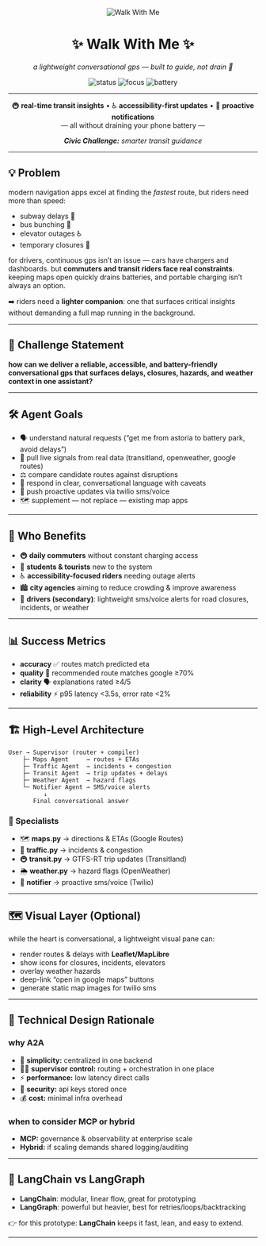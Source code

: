 <p align="center">
  <img src="https://img.shields.io/badge/Walk%20With%20Me-🚶‍♀️-222222?style=for-the-badge" alt="Walk With Me" />
</p>

<h1 align="center">✨ Walk With Me ✨</h1>
<p align="center"><i>a lightweight conversational gps — built to guide, not drain 🔋</i></p>

<p align="center">
  <img alt="status" src="https://img.shields.io/badge/status-prototype-blue?style=flat-square">
  <img alt="focus"  src="https://img.shields.io/badge/focus-transit%20insights-6aa84f?style=flat-square">
  <img alt="battery" src="https://img.shields.io/badge/battery-friendly-ffd966?style=flat-square">
</p>

---

<p align="center">
  🚇 <b>real-time transit insights</b> • ♿ <b>accessibility-first updates</b> • 🔔 <b>proactive notifications</b>  
  <br>— all without draining your phone battery —
</p>

<p align="center">
  <i><b>Civic Challenge:</b> smarter transit guidance</i>
</p>

---

## 💡 Problem  
modern navigation apps excel at finding the *fastest* route, but riders need more than speed:  

- subway delays 🚉  
- bus bunching 🚌  
- elevator outages ♿  
- temporary closures 🚧  

for drivers, continuous gps isn’t an issue — cars have chargers and dashboards. but **commuters and transit riders face real constraints**. keeping maps open quickly drains batteries, and portable charging isn’t always an option.  

➡️ riders need a **lighter companion**: one that surfaces critical insights without demanding a full map running in the background.  

---

## 🎯 Challenge Statement  
**how can we deliver a reliable, accessible, and battery-friendly conversational gps that surfaces delays, closures, hazards, and weather context in one assistant?**  

---

## 🛠️ Agent Goals  
- 🗣️ understand natural requests (“get me from astoria to battery park, avoid delays”)  
- 🔎 pull live signals from real data (transitland, openweather, google routes)  
- ⚖️ compare candidate routes against disruptions  
- 💬 respond in clear, conversational language with caveats  
- 📲 push proactive updates via twilio sms/voice  
- 🗺️ supplement — not replace — existing map apps  

---

## 👥 Who Benefits  
- 🚇 **daily commuters** without constant charging access  
- 🎒 **students & tourists** new to the system  
- ♿ **accessibility-focused riders** needing outage alerts  
- 🏙️ **city agencies** aiming to reduce crowding & improve awareness  
- 🚗 **drivers (secondary)**: lightweight sms/voice alerts for road closures, incidents, or weather  

---

## 📊 Success Metrics  
- **accuracy** ✅ routes match predicted eta  
- **quality** 🌟 recommended route matches google ≥70%  
- **clarity** 🗣️ explanations rated ≥4/5  
- **reliability** ⚡ p95 latency <3.5s, error rate <2%  

---

## 🏗️ High-Level Architecture  

```
User → Supervisor (router + compiler)
    ├─ Maps Agent     → routes + ETAs
    ├─ Traffic Agent  → incidents + congestion
    ├─ Transit Agent  → trip updates + delays
    ├─ Weather Agent  → hazard flags
    └─ Notifier Agent → SMS/voice alerts
          ↓
       Final conversational answer
```


### 🔹 Specialists  
- 🗺️ **maps.py** → directions & ETAs (Google Routes)  
- 🚦 **traffic.py** → incidents & congestion  
- 🚇 **transit.py** → GTFS-RT trip updates (Transitland)  
- 🌦️ **weather.py** → hazard flags (OpenWeather)  
- 📲 **notifier** → proactive sms/voice (Twilio)  

---

## 🗺️ Visual Layer (Optional)  
while the heart is conversational, a lightweight visual pane can:  

- render routes & delays with **Leaflet/MapLibre**  
- show icons for closures, incidents, elevators  
- overlay weather hazards  
- deep-link “open in google maps” buttons  
- generate static map images for twilio sms  

---

## 🤔 Technical Design Rationale  

### why A2A  
- 🎯 **simplicity:** centralized in one backend  
- 👩‍✈️ **supervisor control:** routing + orchestration in one place  
- ⚡ **performance:** low latency direct calls  
- 🔐 **security:** api keys stored once  
- 💰 **cost:** minimal infra overhead  

### when to consider MCP or hybrid  
- **MCP:** governance & observability at enterprise scale  
- **Hybrid:** if scaling demands shared logging/auditing  

---

## 🧩 LangChain vs LangGraph  

- **LangChain**: modular, linear flow, great for prototyping  
- **LangGraph**: powerful but heavier, best for retries/loops/backtracking  

👉 for this prototype: **LangChain** keeps it fast, lean, and easy to extend.  

---


